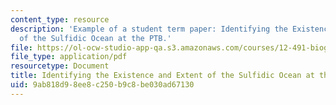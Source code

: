 ```yaml
---
content_type: resource
description: 'Example of a student term paper: Identifying the Existence and Extent
  of the Sulfidic Ocean at the PTB.'
file: https://ol-ocw-studio-app-qa.s3.amazonaws.com/courses/12-491-biogeochemistry-of-sulfur-fall-2007/9ab818d98ee8c250b9c8be030ad67130_hays.pdf
file_type: application/pdf
resourcetype: Document
title: Identifying the Existence and Extent of the Sulfidic Ocean at the PTB
uid: 9ab818d9-8ee8-c250-b9c8-be030ad67130
---
```

